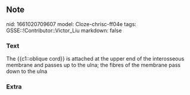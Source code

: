 ## Note
nid: 1661020709607
model: Cloze-chrisc-ff04e
tags: GSSE::!Contributor::Victor_Liu
markdown: false

### Text
The {{c1::oblique cord}} is attached at the upper end of the interosseous membrane and passes up to the ulna; the fibres of the membrane pass down to the ulna

### Extra

